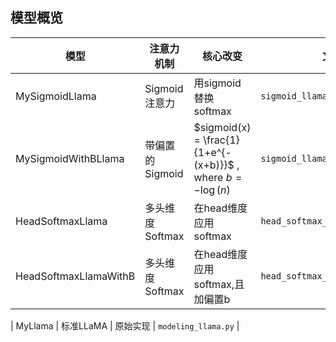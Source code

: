 
## 模型概览

| 模型 | 注意力机制 | 核心改变 | 文件 |
|------|------------|----------|------|
| MySigmoidLlama | Sigmoid注意力 | 用sigmoid替换softmax | `sigmoid_llama.py` |
| MySigmoidWithBLlama | 带偏置的Sigmoid | $sigmoid(x) = \frac{1}{1+e^{-(x+b)}}$ , where $b = -\log(n)$ | `sigmoid_llama_with_b.py` |
| HeadSoftmaxLlama | 多头维度Softmax | 在head维度应用softmax | `head_softmax_llama.py` |
| HeadSoftmaxLlamaWithB | 多头维度Softmax | 在head维度应用softmax,且加偏置b | `head_softmax_llama_with_b.py` |


| MyLlama | 标准LLaMA | 原始实现 | `modeling_llama.py` |
